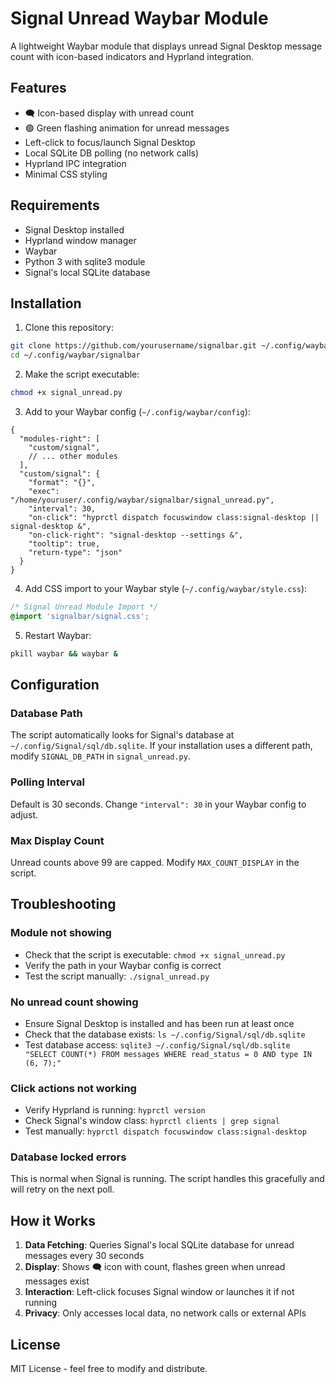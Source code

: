 # Signal Unread Waybar Module

A lightweight Waybar module that displays unread Signal Desktop message count with icon-based indicators and Hyprland integration.

## Features

- 🗨️ Icon-based display with unread count
- 🟢 Green flashing animation for unread messages
- Left-click to focus/launch Signal Desktop
- Local SQLite DB polling (no network calls)
- Hyprland IPC integration
- Minimal CSS styling

## Requirements

- Signal Desktop installed
- Hyprland window manager
- Waybar
- Python 3 with sqlite3 module
- Signal's local SQLite database

## Installation

1. Clone this repository:
```bash
git clone https://github.com/yourusername/signalbar.git ~/.config/waybar/signalbar
cd ~/.config/waybar/signalbar
```

2. Make the script executable:
```bash
chmod +x signal_unread.py
```

3. Add to your Waybar config (`~/.config/waybar/config`):
```jsonc
{
  "modules-right": [
    "custom/signal",
    // ... other modules
  ],
  "custom/signal": {
    "format": "{}",
    "exec": "/home/youruser/.config/waybar/signalbar/signal_unread.py",
    "interval": 30,
    "on-click": "hyprctl dispatch focuswindow class:signal-desktop || signal-desktop &",
    "on-click-right": "signal-desktop --settings &",
    "tooltip": true,
    "return-type": "json"
  }
}
```

4. Add CSS import to your Waybar style (`~/.config/waybar/style.css`):
```css
/* Signal Unread Module Import */
@import 'signalbar/signal.css';
```

5. Restart Waybar:
```bash
pkill waybar && waybar &
```

## Configuration

### Database Path
The script automatically looks for Signal's database at `~/.config/Signal/sql/db.sqlite`. If your installation uses a different path, modify `SIGNAL_DB_PATH` in `signal_unread.py`.

### Polling Interval
Default is 30 seconds. Change `"interval": 30` in your Waybar config to adjust.

### Max Display Count
Unread counts above 99 are capped. Modify `MAX_COUNT_DISPLAY` in the script.

## Troubleshooting

### Module not showing
- Check that the script is executable: `chmod +x signal_unread.py`
- Verify the path in your Waybar config is correct
- Test the script manually: `./signal_unread.py`

### No unread count showing
- Ensure Signal Desktop is installed and has been run at least once
- Check that the database exists: `ls ~/.config/Signal/sql/db.sqlite`
- Test database access: `sqlite3 ~/.config/Signal/sql/db.sqlite "SELECT COUNT(*) FROM messages WHERE read_status = 0 AND type IN (6, 7);"`

### Click actions not working
- Verify Hyprland is running: `hyprctl version`
- Check Signal's window class: `hyprctl clients | grep signal`
- Test manually: `hyprctl dispatch focuswindow class:signal-desktop`

### Database locked errors
This is normal when Signal is running. The script handles this gracefully and will retry on the next poll.

## How it Works

1. **Data Fetching**: Queries Signal's local SQLite database for unread messages every 30 seconds
2. **Display**: Shows 🗨️ icon with count, flashes green when unread messages exist
3. **Interaction**: Left-click focuses Signal window or launches it if not running
4. **Privacy**: Only accesses local data, no network calls or external APIs

## License

MIT License - feel free to modify and distribute.